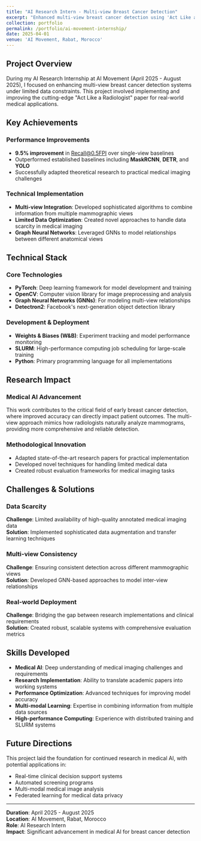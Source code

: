 ```yaml
---
title: "AI Research Intern - Multi-view Breast Cancer Detection"
excerpt: "Enhanced multi-view breast cancer detection using 'Act Like a Radiologist' paper implementation, achieving 9.5% improvement in Recall@0.5FPI"
collection: portfolio
permalink: /portfolio/ai-movement-internship/
date: 2025-04-01
venue: 'AI Movement, Rabat, Morocco'
---
```


## Project Overview

During my AI Research Internship at AI Movement (April 2025 - August 2025), I focused on enhancing multi-view breast cancer detection systems under limited data constraints. This project involved implementing and improving the cutting-edge "Act Like a Radiologist" paper for real-world medical applications.

## Key Achievements

### Performance Improvements
- **9.5% improvement** in Recall@0.5FPI over single-view baselines
- Outperformed established baselines including **MaskRCNN**, **DETR**, and **YOLO**
- Successfully adapted theoretical research to practical medical imaging challenges

### Technical Implementation
- **Multi-view Integration**: Developed sophisticated algorithms to combine information from multiple mammographic views
- **Limited Data Optimization**: Created novel approaches to handle data scarcity in medical imaging
- **Graph Neural Networks**: Leveraged GNNs to model relationships between different anatomical views

## Technical Stack

### Core Technologies
- **PyTorch**: Deep learning framework for model development and training
- **OpenCV**: Computer vision library for image preprocessing and analysis
- **Graph Neural Networks (GNNs)**: For modeling multi-view relationships
- **Detectron2**: Facebook's next-generation object detection library

### Development & Deployment
- **Weights & Biases (W&B)**: Experiment tracking and model performance monitoring
- **SLURM**: High-performance computing job scheduling for large-scale training
- **Python**: Primary programming language for all implementations

## Research Impact

### Medical AI Advancement
This work contributes to the critical field of early breast cancer detection, where improved accuracy can directly impact patient outcomes. The multi-view approach mimics how radiologists naturally analyze mammograms, providing more comprehensive and reliable detection.

### Methodological Innovation
- Adapted state-of-the-art research papers for practical implementation
- Developed novel techniques for handling limited medical data
- Created robust evaluation frameworks for medical imaging tasks

## Challenges & Solutions

### Data Scarcity
**Challenge**: Limited availability of high-quality annotated medical imaging data  
**Solution**: Implemented sophisticated data augmentation and transfer learning techniques

### Multi-view Consistency
**Challenge**: Ensuring consistent detection across different mammographic views  
**Solution**: Developed GNN-based approaches to model inter-view relationships

### Real-world Deployment
**Challenge**: Bridging the gap between research implementations and clinical requirements  
**Solution**: Created robust, scalable systems with comprehensive evaluation metrics

## Skills Developed

- **Medical AI**: Deep understanding of medical imaging challenges and requirements
- **Research Implementation**: Ability to translate academic papers into working systems
- **Performance Optimization**: Advanced techniques for improving model accuracy
- **Multi-modal Learning**: Expertise in combining information from multiple data sources
- **High-performance Computing**: Experience with distributed training and SLURM systems

## Future Directions

This project laid the foundation for continued research in medical AI, with potential applications in:
- Real-time clinical decision support systems
- Automated screening programs
- Multi-modal medical image analysis
- Federated learning for medical data privacy

---

**Duration**: April 2025 - August 2025  
**Location**: AI Movement, Rabat, Morocco  
**Role**: AI Research Intern  
**Impact**: Significant advancement in medical AI for breast cancer detection